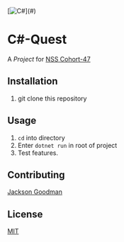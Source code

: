 
[![C#](https://img.shields.io/badge/c%23-darkgreen?style=for-the-badge&logo=c-sharp&logoColor=white")](#)
# C#-Quest
A  _Project_ for [NSS Cohort-47](https://nashvillesoftwareschool.com/)  
## Installation
1. git clone this repository  

## Usage
1. `cd` into directory
2. Enter `dotnet run` in root of project
3. Test features.  


## Contributing
[Jackson Goodman](https://github.com/jacksonrgoodman)  

## License
[MIT](https://choosealicense.com/licenses/mit/)
